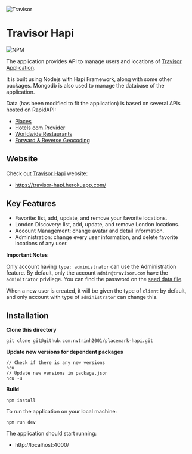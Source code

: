 ![Travisor](./src/assets/Travisor1.png)

# Travisor Hapi

![NPM](https://img.shields.io/npm/l/svelte?color=orange)

The application provides API to manage users and locations of [Travisor Application](https://travisor-svelte.vercel.app/).

It is built using Nodejs with Hapi Framework, along with some other packages. Mongodb is also used to manage the database of the application.

Data (has been modified to fit the application) is based on several APIs hosted on RapidAPI:

- [Places](https://rapidapi.com/opentripmap/api/places1/)
- [Hotels com Provider](https://rapidapi.com/tipsters/api/hotels-com-provider/)
- [Worldwide Restaurants](https://rapidapi.com/ptwebsolution/api/worldwide-restaurants/)
- [Forward & Reverse Geocoding](https://rapidapi.com/GeocodeSupport/api/forward-reverse-geocoding/)

## Website

Check out [Travisor Hapi](https://travisor-hapi.herokuapp.com/) website:

- https://travisor-hapi.herokuapp.com/

## Key Features

- Favorite: list, add, update, and remove your favorite locations.
- London Discovery: list, add, update, and remove London locations.
- Account Management: change avatar and detail information.
- Administration: change every user information, and delete favorite locations of any user.

**Important Notes**

Only account having `type: administrator` can use the Administration feature. By default, only the account `admin@travisor.com` have the `adminitrator` privilege. You can find the password on the [seed data file](./src/models/mongo/seed-data.js).

When a new user is created, it will be given the type of `client` by default, and only account with type of `administrator` can change this.

## Installation

**Clone this directory**

```
git clone git@github.com:nvtrinh2001/placemark-hapi.git
```

**Update new versions for dependent packages**

    // Check if there is any new versions
    ncu
    // Update new versions in package.json
    ncu -u

**Build**

```
npm install
```

To run the application on your local machine:

```
npm run dev
```

The application should start running:

- http://localhost:4000/
